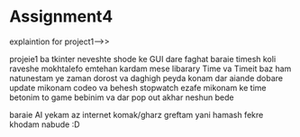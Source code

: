 # Assignment4


explaintion for project1-->>

projeie1 ba tkinter neveshte shode ke GUI dare
faghat baraie timesh koli raveshe mokhtalefo emtehan kardam mese libarary Time va Timeit baz ham natunestam ye zaman dorost va daghigh peyda konam 
dar aiande dobare update mikonam codeo va behesh stopwatch ezafe mikonam ke time betonim to game bebinim va dar pop out akhar neshun bede

baraie AI yekam az internet komak/gharz greftam yani hamash fekre khodam nabude :D
















